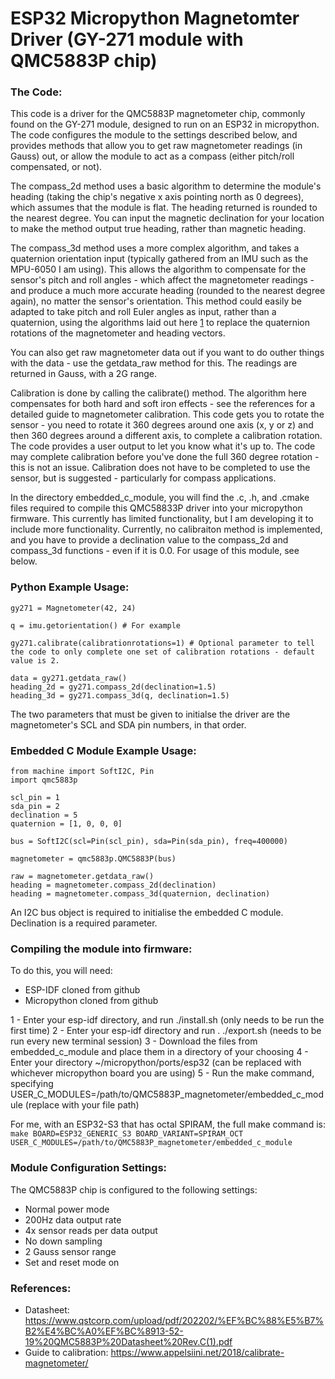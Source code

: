 # ESP32 Micropython Magnetomter Driver (GY-271 module with QMC5883P chip) #

### The Code: ### 

This code is a driver for the QMC5883P magnetometer chip, commonly found on the GY-271 module, designed to run on an ESP32 in micropython. The code configures the module to the settings described below, and provides methods that allow you to get raw magnetometer readings (in Gauss) out, or allow the module to act as a compass (either pitch/roll compensated, or not).

The compass_2d method uses a basic algorithm to determine the module's heading (taking the chip's negative x axis pointing north as 0 degrees), which assumes that the module is flat. The heading returned is rounded to the nearest degree. You can input the magnetic declination for your location to make the method output true heading, rather than magnetic heading.

The compass_3d method uses a more complex algorithm, and takes a quaternion orientation input (typically gathered from an IMU such as the MPU-6050 I am using). This allows the algorithm to compensate for the sensor's pitch and roll angles - which affect the magnetometer readings - and produce a much more accurate heading (rounded to the nearest degree again), no matter the sensor's orientation. This method could easily be adapted to take pitch and roll Euler angles as input, rather than a quaternion, using the algorithms laid out here [1] to replace the quaternion rotations of the magnetometer and heading vectors.

You can also get raw magnetometer data out if you want to do outher things with the data - use the getdata_raw method for this. The readings are returned in Gauss, with a 2G range.

Calibration is done by calling the calibrate() method. The algorithm here compensates for both hard and soft iron effects - see the references for a detailed guide to magnetometer calibration. This code gets you to rotate the sensor - you need to rotate it 360 degrees around one axis (x, y or z) and then 360 degrees around a different axis, to complete a calibration rotation. The code provides a user output to let you know what it's up to. The code may complete calibration before you've done the full 360 degree rotation - this is not an issue. Calibration does not have to be completed to use the sensor, but is suggested - particularly for compass applications.

In the directory embedded_c_module, you will find the .c, .h, and .cmake files required to compile this QMC58833P driver into your micropython firmware. This currently has limited functionality, but I am developing it to include more functionality. Currently, no calibraiton method is implemented, and you have to provide a declination value to the compass_2d and compass_3d functions - even if it is 0.0. For usage of this module, see below.

### Python Example Usage: ###

```python3
gy271 = Magnetometer(42, 24)

q = imu.getorientation() # For example

gy271.calibrate(calibrationrotations=1) # Optional parameter to tell the code to only complete one set of calibration rotations - default value is 2.

data = gy271.getdata_raw()
heading_2d = gy271.compass_2d(declination=1.5)
heading_3d = gy271.compass_3d(q, declination=1.5)
```

The two parameters that must be given to initialse the driver are the magnetometer's SCL and SDA pin numbers, in that order.

### Embedded C Module Example Usage: ###

```python3
from machine import SoftI2C, Pin
import qmc5883p

scl_pin = 1
sda_pin = 2
declination = 5
quaternion = [1, 0, 0, 0]

bus = SoftI2C(scl=Pin(scl_pin), sda=Pin(sda_pin), freq=400000)

magnetometer = qmc5883p.QMC5883P(bus)

raw = magnetometer.getdata_raw()
heading = magnetometer.compass_2d(declination)
heading = magnetometer.compass_3d(quaternion, declination)
```

An I2C bus object is required to initialise the embedded C module. Declination is a required parameter.

### Compiling the module into firmware: ###

To do this, you will need:
 - ESP-IDF cloned from github
 - Micropython cloned from github

1 - Enter your esp-idf directory, and run ./install.sh (only needs to be run the first time)
2 - Enter your esp-idf directory and run . ./export.sh (needs to be run every new terminal session)
3 - Download the files from embedded_c_module and place them in a directory of your choosing
4 - Enter your directory ~/micropython/ports/esp32 (can be replaced with whichever micropython board you are using)
5 - Run the make command, specifying USER_C_MODULES=/path/to/QMC5883P_magnetometer/embedded_c_module (replace with your file path)

For me, with an ESP32-S3 that has octal SPIRAM, the full make command is: 
```make BOARD=ESP32_GENERIC_S3 BOARD_VARIANT=SPIRAM_OCT USER_C_MODULES=/path/to/QMC5883P_magnetometer/embedded_c_module```

### Module Configuration Settings: ###

The QMC5883P chip is configured to the following settings:
 - Normal power mode
 - 200Hz data output rate
 - 4x sensor reads per data output
 - No down sampling
 - 2 Gauss sensor range
 - Set and reset mode on

### References: ###

 - Datasheet: <https://www.qstcorp.com/upload/pdf/202202/%EF%BC%88%E5%B7%B2%E4%BC%A0%EF%BC%8913-52-19%20QMC5883P%20Datasheet%20Rev.C(1).pdf>
 - Guide to calibration: <https://www.appelsiini.net/2018/calibrate-magnetometer/>
 
[1]: <http://www.brokking.net/YMFC-32/YMFC-32_document_1.pdf>